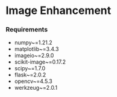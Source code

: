 # Image Enhancement

### Requirements
* numpy~=1.21.2
* matplotlib~=3.4.3
* imageio~=2.9.0
* scikit-image~=0.17.2
* scipy~=1.7.0
* flask~=2.0.2
* opencv~=4.5.3
* werkzeug~=2.0.1
